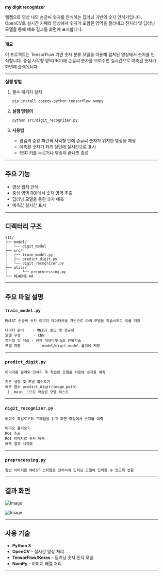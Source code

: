 **my digit recognizer**  

웹캠으로 영상 내의 손글씨 숫자를 인식하는 딥러닝 기반의 숫자 인식기입니다. OpenCV로 실시간 카메라 영상에서 숫자가 포함된 영역을 잘라내고 전처리 및 딥러닝 모델을 통해 예측 결과를 화면에 표시합니다.

---

**개요**

이 프로젝트는 TensorFlow 기반 숫자 분류 모델을 이용해 캡쳐된 영상에서 숫자를 인식합니다. 중심 사각형 영역(ROI)에 손글씨 숫자를 보여주면 실시간으로 예측된 숫자가 화면에 출력됩니다.

---

**실행 방법**

1. 필수 패키지 설치

   ```bash
   pip install opencv-python tensorflow numpy
   ```

2. **실행 명령어**

   ```bash
   python src/digit_recognizer.py
   ```
3. **사용법**
   - 웹캠의 중앙 파란색 사각형 안에 손글씨 숫자가 위치한 영상을 재생
   - 예측된 숫자가 좌측 상단에 실시간으로 표시
   - ESC 키를 누르거나 영상이 끝나면 종료


---

## 주요 기능

- 영상 캡처 인식
- 중심 영역 ROI에서 숫자 영역 추출
- 딥러닝 모델을 통한 숫자 예측
- 예측값 실시간 표시

---

## 디렉터리 구조

```
111/
├── model/
│   └── digit_model         
├── src/
│   ├── train_model.py  
│   ├── predict_digit.py
│   └── digit_recognizer.py       
├── utils/
│       └── preprocessing.py       
└── README.md                    
```

---

## 주요 파일 설명



### `train_model.py`

```
MNIST 손글씨 숫자 이미지 데이터셋을 기반으로 CNN 모델을 학습시키고 이를 저장

데이터 준비	  - MNIST 로드 및 정규화
모델 구성      - CNN
컴파일 및 학습 - 전체 데이터셋 5회 반복학습 
모델 저장	     - model/digit_model 폴더에 저장
```

---

### `predict_digit.py`

```
이미지를 불러와 전처리 후 학습된 모델을 사용해 숫자를 예측

기본 설정 및 모델 불러오기
예측 함수 predict_digit(image_path)
 (__main__)으로 학습된 모델 테스트
```

---

### `digit_recognizer.py`

```
비디오 파일로부터 프레임을 읽고 화면 중앙에서 숫자를 예측

비디오 불러오기
ROI 추출
ROI 이미지로 숫자 예측
예측 결과 시각화
```

---

### `preprocessing.py`

```
일반 이미지를 MNIST 스타일로 전처리해 딥러닝 모델에 입력할 수 있도록 변환
```
---

## 결과 화면

![Image](https://github.com/user-attachments/assets/58d29c57-2b61-49b8-b204-362088ba8651)

![Image](https://github.com/user-attachments/assets/6b40835d-a2a0-49f6-8f05-58cd87129453)

---

## 사용 기술

- **Python 3**
- **OpenCV** – 실시간 영상 처리
- **TensorFlow/Keras** – 딥러닝 숫자 인식 모델
- **NumPy** – 이미지 배열 처리

---

